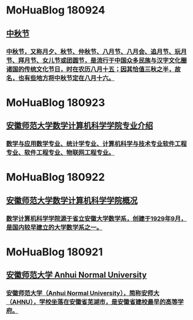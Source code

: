 # MoHuaBlog 180924 
## [中秋节](https://brunhildemohua.github.io/blog180924.github.io/)
### [中秋节，又称月夕、秋节、仲秋节、八月节、八月会、追月节、玩月节、拜月节、女儿节或团圆节，是流行于中国众多民族与汉字文化圈诸国的传统文化节日，时在农历八月十五；因其恰值三秋之半，故名，也有些地方将中秋节定在八月十六。](https://brunhildemohua.github.io/blog180924.github.io/)

# MoHuaBlog 180923
## [安徽师范大学数学计算机科学学院专业介绍](https://brunhildemohua.github.io/blog180923.github.io/)
### [数学与应用数学专业、统计学专业、计算机科学与技术专业软件工程专业、软件工程专业、物联网工程专业。](https://brunhildemohua.github.io/blog180923.github.io/)

# MoHuaBlog 180922 
## [安徽师范大学数学计算机科学学院概况](https://brunhildemohua.github.io/blog180922.github.io/)
### [数学计算机科学学院源于省立安徽大学数学系，创建于1929年9月，是国内较早建立的大学数学系之一。](https://brunhildemohua.github.io/blog180922.github.io/)

# MoHuaBlog 180921 
## [安徽师范大学 Anhui Normal University](https://brunhildemohua.github.io/blog180921.github.io/)
### [安徽师范大学（Anhui Normal University），简称安师大（AHNU），学校坐落在安徽省芜湖市，是安徽省建校最早的高等学府。](https://brunhildemohua.github.io/blog180921.github.io/)

